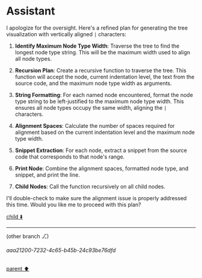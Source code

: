 # Assistant

I apologize for the oversight. Here's a refined plan for generating the tree visualization with vertically aligned `|` characters:

1. **Identify Maximum Node Type Width**: Traverse the tree to find the longest node type string. This will be the maximum width used to align all node types.

2. **Recursion Plan**: Create a recursive function to traverse the tree. This function will accept the node, current indentation level, the text from the source code, and the maximum node type width as arguments.

3. **String Formatting**: For each named node encountered, format the node type string to be left-justified to the maximum node type width. This ensures all node types occupy the same width, aligning the `|` characters.

4. **Alignment Spaces**: Calculate the number of spaces required for alignment based on the current indentation level and the maximum node type width. 

5. **Snippet Extraction**: For each node, extract a snippet from the source code that corresponds to that node's range.

6. **Print Node**: Combine the alignment spaces, formatted node type, and snippet, and print the line.

7. **Child Nodes**: Call the function recursively on all child nodes.

I'll double-check to make sure the alignment issue is properly addressed this time. Would you like me to proceed with this plan?

[child ⬇️](#aaa21200-7232-4c65-b45b-24c93be76dfd)

---

(other branch ⎇)
###### aaa21200-7232-4c65-b45b-24c93be76dfd
[parent ⬆️](#a03d6719-d252-40d5-9fb2-9867fd00ea3f)
